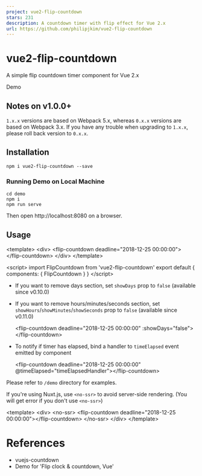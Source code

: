 ```yaml
---
project: vue2-flip-countdown
stars: 231
description: A countdown timer with flip effect for Vue 2.x
url: https://github.com/philipjkim/vue2-flip-countdown
---
```


vue2-flip-countdown
===================

A simple flip countdown timer component for Vue 2.x

Demo

Notes on v1.0.0+
----------------

`1.x.x` versions are based on Webpack 5.x, whereas `0.x.x` versions are based on Webpack 3.x. If you have any trouble when upgrading to `1.x.x`, please roll back version to `0.x.x`.

Installation
------------

```
npm i vue2-flip-countdown --save
```

### Running Demo on Local Machine

```
cd demo
npm i
npm run serve
```

Then open http://localhost:8080 on a browser.

Usage
-----

<template\>
  <div\>
    <flip-countdown deadline\="2018-12-25 00:00:00"\></flip-countdown\>
  </div\>
</template\>

<script\>
  import FlipCountdown from 'vue2-flip-countdown'
  export default {
    components: { FlipCountdown }
  }
</script\>

-   If you want to remove days section, set `showDays` prop to `false` (available since v0.10.0)
    
-   If you want to remove hours/minutes/seconds section, set `showHours`/`showMinutes`/`showSeconds` prop to `false` (available since v0.11.0)
    
    <flip-countdown deadline="2018-12-25 00:00:00" :showDays\="false"\></flip-countdown\>
    
-   To notify if timer has elapsed, bind a handler to `timeElapsed` event emitted by component
    
    <flip-countdown deadline="2018-12-25 00:00:00" @timeElapsed\="timeElapsedHandler"\></flip-countdown\>
    

Please refer to `/demo` directory for examples.

If you're using Nuxt.js, use `<no-ssr>` to avoid server-side rendering. (You will get error if you don't use `<no-ssr>`)

<template\>
  <div\>
    <no-ssr\>
      <flip-countdown deadline\="2018-12-25 00:00:00"\></flip-countdown\>
    </no-ssr\>
  </div\>
</template\>

References
==========

-   vuejs-countdown
-   Demo for 'Flip clock & countdown, Vue'
